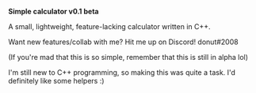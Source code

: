 **Simple calculator v0.1 beta**



A small, lightweight, feature-lacking calculator written in C++.

Want new features/collab with me? Hit me up on Discord! donut#2008

(If you're mad that this is so simple, remember that this is still in alpha lol)

I'm still new to C++ programming, so making this was quite a task. I'd definitely like some helpers :)